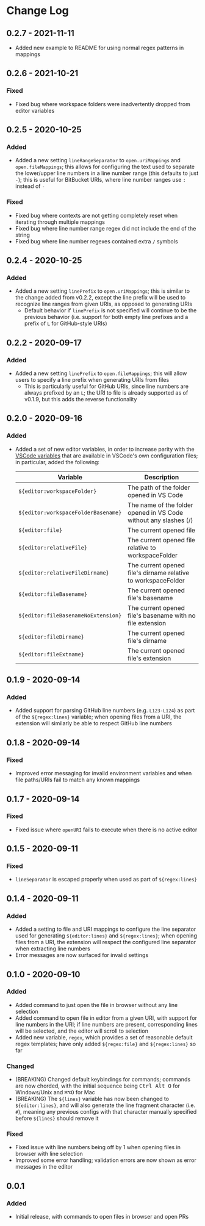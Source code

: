 # Change Log

## 0.2.7 - 2021-11-11

- Added new example to README for using normal regex patterns in mappings

## 0.2.6 - 2021-10-21

### Fixed

- Fixed bug where workspace folders were inadvertently dropped from editor variables

## 0.2.5 - 2020-10-25

### Added

- Added a new setting `lineRangeSeparator` to `open.uriMappings` and `open.fileMappings`; this allows for configuring the text used to separate the lower/upper line numbers in a line number range (this defaults to just `-`); this is useful for BitBucket URIs, where line number ranges use `:` instead of `-`

### Fixed

- Fixed bug where contexts are not getting completely reset when iterating through multiple mappings
- Fixed bug where line number range regex did not include the end of the string
- Fixed bug where line number regexes contained extra `/` symbols

## 0.2.4 - 2020-10-25

### Added

- Added a new setting `linePrefix` to `open.uriMappings`; this is similar to the change added from v0.2.2, except the line prefix will be used to recognize line ranges from given URIs, as opposed to generating URIs
  - Default behavior if `linePrefix` is not specified will continue to be the previous behavior (i.e. support for both empty line prefixes and a prefix of `L` for GitHub-style URIs)

## 0.2.2 - 2020-09-17

### Added

- Added a new setting `linePrefix` to `open.fileMappings`; this will allow users to specify a line prefix when generating URIs from files
  - This is particularly useful for GitHub URIs, since line numbers are always prefixed by an `L`; the URI to file is already supported as of v0.1.9, but this adds the reverse functionality

## 0.2.0 - 2020-09-16

### Added

- Added a set of new editor variables, in order to increase parity with the [VSCode variables](https://code.visualstudio.com/docs/editor/variables-reference) that are available in VSCode's own configuration files; in particular, added the following:

  |Variable|Description|
  |--------|-----------|
  |`${editor:workspaceFolder}`|The path of the folder opened in VS Code|
  |`${editor:workspaceFolderBasename}`|The name of the folder opened in VS Code without any slashes (/)|
  |`${editor:file}`|The current opened file|
  |`${editor:relativeFile}`|The current opened file relative to workspaceFolder|
  |`${editor:relativeFileDirname}`|The current opened file's dirname relative to workspaceFolder|
  |`${editor:fileBasename}`|The current opened file's basename|
  |`${editor:fileBasenameNoExtension}`|The current opened file's basename with no file extension|
  |`${editor:fileDirname}`|The current opened file's dirname|
  |`${editor:fileExtname}`|The current opened file's extension|

## 0.1.9 - 2020-09-14

### Added

- Added support for parsing GitHub line numbers (e.g. `L123-L124`) as part of the `${regex:lines}` variable; when opening files from a URI, the extension will similarly be able to respect GitHub line numbers

## 0.1.8 - 2020-09-14

### Fixed

- Improved error messaging for invalid environment variables and when file paths/URIs fail to match any known mappings

## 0.1.7 - 2020-09-14

### Fixed

- Fixed issue where `openURI` fails to execute when there is no active editor

## 0.1.5 - 2020-09-11

### Fixed

- `lineSeparator` is escaped properly when used as part of `${regex:lines}`

## 0.1.4 - 2020-09-11

### Added

- Added a setting to file and URI mappings to configure the line separator used for generating `${editor:lines}` and `${regex:lines}`; when opening files from a URI, the extension will respect the configured line separator when extracting line numbers
- Error messages are now surfaced for invalid settings

## 0.1.0 - 2020-09-10

### Added

- Added command to just open the file in browser without any line selection
- Added command to open file in editor from a given URI, with support for line numbers in the URI; if line numbers are present, corresponding lines will be selected, and the editor will scroll to selection
- Added new variable, `regex`, which provides a set of reasonable default regex templates; have only added `${regex:file}` and `${regex:lines}` so far

### Changed

- (BREAKING) Changed default keybindings for commands; commands are now chorded, with the initial sequence being <kbd>Ctrl Alt O</kbd> for Windows/Unix and <kbd>⌘⌥O</kbd> for Mac
- (BREAKING) The `${lines}` variable has now been changed to `${editor:lines}`, and will also generate the line fragment character (i.e. `#`), meaning any previous configs with that character manually specified before `${lines}` should remove it

### Fixed

- Fixed issue with line numbers being off by 1 when opening files in browser with line selection
- Improved some error handling; validation errors are now shown as error messages in the editor

## 0.0.1

### Added

- Initial release, with commands to open files in browser and open PRs
